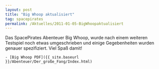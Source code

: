 ```yaml
---
layout: post
title: "Big Whoop aktualisiert"
tag: spacepirates
permalink: /Aktuelles/2011-01-05-BigWhoopaktualisiert
---
```



Das SpacePirates Abenteuer Big Whoop, wurde nach einem weiteren Testspiel noch etwas umgeschrieben und einige Gegebenheiten wurden genauer spezifiziert. Viel Spaß damit!

	- [Big Whoop PDF]({{ site.baseurl }}/Abenteuer/Der_große_Fang/Index.html)


